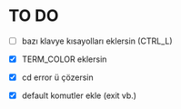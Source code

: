 # TO DO

- [ ] bazı klavye kısayolları eklersin (CTRL_L)


- [x] TERM_COLOR eklersin
- [x] cd error ü çözersin
- [x] default komutler ekle (exit vb.)



